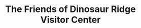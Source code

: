 ---
title: "The Friends of Dinosaur Ridge Visitor Center"
url: /morrison/the-friends-of-dinosaur-ridge-visitor-center/
shop: Andenken
---